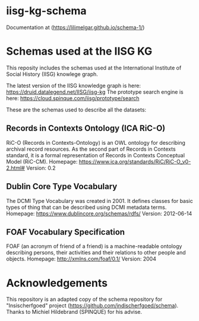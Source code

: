 # iisg-kg-schema
Documentation at (https://lilimelgar.github.io/schema-1/)

# Schemas used at the IISG KG

This reposity includes the schemas used at the International Institute of Social History (IISG) knowlege graph. 

The latest version of the IISG knowledge graph is here: https://druid.datalegend.net/IISG/iisg-kg
The prototype search engine is here: https://cloud.spinque.com/iisg/prototype/search

These are the schemas used to describe all the datasets:

## Records in Contexts Ontology (ICA RiC-O)
RiC-O (Records in Contexts-Ontology) is an OWL ontology for describing archival record resources. As the second part of Records in Contexts standard, it is a formal representation of Records in Contexts Conceptual Model (RiC-CM).
Homepage: https://www.ica.org/standards/RiC/RiC-O_v0-2.html#
Version: 0.2

## Dublin Core Type Vocabulary
The DCMI Type Vocabulary was created in 2001. It defines classes for basic types of thing that can be described using DCMI metadata terms.
Homepage: https://www.dublincore.org/schemas/rdfs/
Version: 2012-06-14

## FOAF Vocabulary Specification
FOAF (an acronym of friend of a friend) is a machine-readable ontology describing persons, their activities and their relations to other people and objects.
Homepage: http://xmlns.com/foaf/0.1/
Version: 2004

# Acknowledgements
This repository is an adapted copy of the schema repository for "Insischerfgoed" project (https://github.com/indischerfgoed/schema).
Thanks to Michiel Hildebrand (SPINQUE) for his advise.
